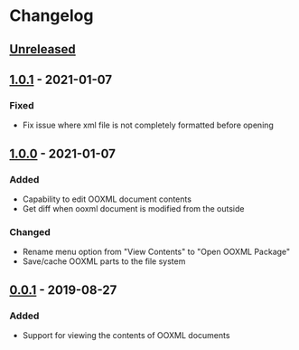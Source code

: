 # Changelog

## [Unreleased]

## [1.0.1] - 2021-01-07
### Fixed
- Fix issue where xml file is not completely formatted before opening

## [1.0.0] - 2021-01-07
### Added
- Capability to edit OOXML document contents
- Get diff when ooxml document is modified from the outside

### Changed
- Rename menu option from "View Contents" to "Open OOXML Package"
- Save/cache OOXML parts to the file system

## [0.0.1] - 2019-08-27
### Added
- Support for viewing the contents of OOXML documents

[Unreleased]: https://github.com/yuenm18/ooxml-viewer-vscode/compare/v1.0.1...HEAD
[1.0.1]: https://github.com/yuenm18/ooxml-viewer-vscode/compare/v1.0.0...v1.0.1
[1.0.0]: https://github.com/yuenm18/ooxml-viewer-vscode/compare/v0.0.1...v1.0.0
[0.0.1]: https://github.com/yuenm18/ooxml-viewer-vscode/releases/tag/v0.0.1